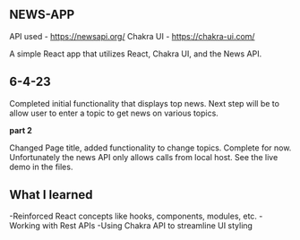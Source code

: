 ## NEWS-APP

API used - https://newsapi.org/
Chakra UI - https://chakra-ui.com/

A simple React app that utilizes React, Chakra UI, and the News API.

## 6-4-23

Completed initial functionality that displays top news. Next step will be to allow user to enter a topic to get news on various topics.

**part 2**

Changed Page title, added functionality to change topics. Complete for now. Unfortunately the news API only allows calls from local host. See the live demo in the files.

## What I learned

-Reinforced React concepts like hooks, components, modules, etc.
-Working with Rest APIs
-Using Chakra API to streamline UI styling
